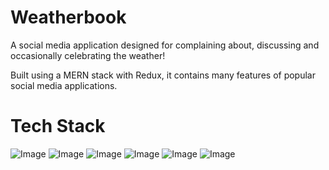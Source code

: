 # Weatherbook

A social media application designed for complaining about, discussing and occasionally celebrating the weather!

Built using a MERN stack with Redux, it contains many features of popular social media applications.

# Tech Stack

![Image](https://img.shields.io/badge/React-20232A?style=for-the-badge&logo=react&logoColor=61DAFB)
![Image](https://img.shields.io/badge/Redux-593D88?style=for-the-badge&logo=redux&logoColor=white)
![Image](https://shields.io/badge/TypeScript-3178C6?logo=TypeScript&logoColor=FFF&style=for-the-badge)
![Image](https://img.shields.io/badge/node.js-6DA55F?style=for-the-badge&logo=node.js&logoColor=white)
![Image](https://img.shields.io/badge/Express.js-000000?style=for-the-badge&logo=express&logoColor=white)
![Image](https://img.shields.io/badge/MongoDB--green?style=for-the-badge&logo=mongodb)
